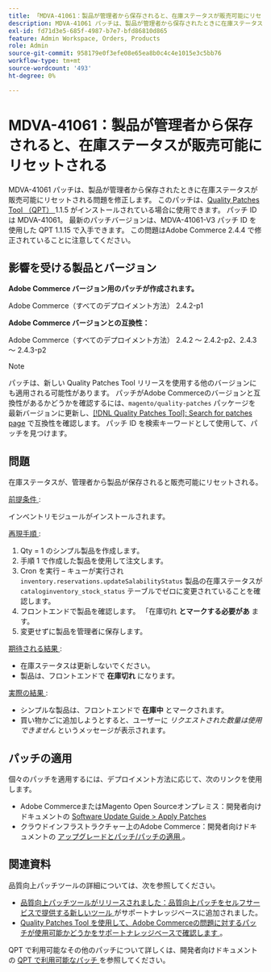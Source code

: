 ```yaml
---
title: 「MDVA-41061：製品が管理者から保存されると、在庫ステータスが販売可能にリセットされる」
description: MDVA-41061 パッチは、製品が管理者から保存されたときに在庫ステータスが販売可能にリセットされる問題を修正します。 このパッチは、[Quality Patches Tool （QPT） ] （https://devdocs.magento.com/guides/v2.4/comp-mgr/patching.html#mqp） 1.1.5 がインストールされている場合に利用できます。 パッチ ID は MDVA-41061。 最新のパッチバージョンは、MDVA-41061-V3 パッチ ID を使用した QPT 1.1.15 で入手できます。 この問題はAdobe Commerce 2.4.4 で修正されていることに注意してください。
exl-id: fd71d3e5-685f-4987-b7e7-bfd86810d865
feature: Admin Workspace, Orders, Products
role: Admin
source-git-commit: 958179e0f3efe08e65ea8b0c4c4e1015e3c5bb76
workflow-type: tm+mt
source-wordcount: '493'
ht-degree: 0%

---
```


# MDVA-41061：製品が管理者から保存されると、在庫ステータスが販売可能にリセットされる

MDVA-41061 パッチは、製品が管理者から保存されたときに在庫ステータスが販売可能にリセットされる問題を修正します。 このパッチは、[Quality Patches Tool （QPT） ](https://devdocs.magento.com/guides/v2.4/comp-mgr/patching.html#mqp)1.1.5 がインストールされている場合に使用できます。 パッチ ID は MDVA-41061。 最新のパッチバージョンは、MDVA-41061-V3 パッチ ID を使用した QPT 1.1.15 で入手できます。 この問題はAdobe Commerce 2.4.4 で修正されていることに注意してください。

## 影響を受ける製品とバージョン

**Adobe Commerce バージョン用のパッチが作成されます。**

Adobe Commerce（すべてのデプロイメント方法） 2.4.2-p1

**Adobe Commerce バージョンとの互換性：**

Adobe Commerce（すべてのデプロイメント方法） 2.4.2 ～ 2.4.2-p2、2.4.3 ～ 2.4.3-p2

>[!NOTE]
>
>パッチは、新しい Quality Patches Tool リリースを使用する他のバージョンにも適用される可能性があります。 パッチがAdobe Commerceのバージョンと互換性があるかどうかを確認するには、`magento/quality-patches` パッケージを最新バージョンに更新し、[[!DNL Quality Patches Tool]: Search for patches page](https://devdocs.magento.com/quality-patches/tool.html#patch-grid) で互換性を確認します。 パッチ ID を検索キーワードとして使用して、パッチを見つけます。

## 問題

在庫ステータスが、管理者から製品が保存されると販売可能にリセットされる。

<u> 前提条件 </u>:

インベントリモジュールがインストールされます。

<u> 再現手順 </u>:

1. Qty = 1 のシンプル製品を作成します。
1. 手順 1 で作成した製品を使用して注文します。
1. Cron を実行 – キューが実行され `inventory.reservations.updateSalabilityStatus` 製品の在庫ステータスが `cataloginventory_stock_status` テーブルでゼロに変更されていることを確認します。
1. フロントエンドで製品を確認します。 「在庫切れ **とマークする必要があ** ます。
1. 変更せずに製品を管理者に保存します。

<u> 期待される結果 </u>:

* 在庫ステータスは更新しないでください。
* 製品は、フロントエンドで **在庫切れ** になります。

<u> 実際の結果 </u>:

* シンプルな製品は、フロントエンドで **在庫中** とマークされます。
* 買い物かごに追加しようとすると、ユーザーに *リクエストされた数量は使用できません* というメッセージが表示されます。

## パッチの適用

個々のパッチを適用するには、デプロイメント方法に応じて、次のリンクを使用します。

* Adobe CommerceまたはMagento Open Sourceオンプレミス：開発者向けドキュメントの [Software Update Guide > Apply Patches](https://devdocs.magento.com/guides/v2.4/comp-mgr/patching/mqp.html)
* クラウドインフラストラクチャー上のAdobe Commerce：開発者向けドキュメントの [ アップグレードとパッチ/パッチの適用 ](https://devdocs.magento.com/cloud/project/project-patch.html)。

## 関連資料

品質向上パッチツールの詳細については、次を参照してください。

* [ 品質向上パッチツールがリリースされました：品質向上パッチをセルフサービスで提供する新しいツール ](/help/announcements/adobe-commerce-announcements/magento-quality-patches-released-new-tool-to-self-serve-quality-patches.md) がサポートナレッジベースに追加されました。
* [Quality Patches Tool を使用して、Adobe Commerceの問題に対するパッチが使用可能かどうかをサポートナレッジベースで確認します ](/help/support-tools/patches-available-in-qpt-tool/check-patch-for-magento-issue-with-magento-quality-patches.md)。

QPT で利用可能なその他のパッチについて詳しくは、開発者向けドキュメントの [QPT で利用可能なパッチ ](https://devdocs.magento.com/quality-patches/tool.html#patch-grid) を参照してください。
